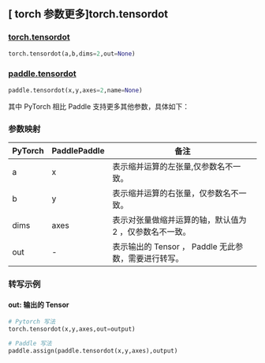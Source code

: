 ## [ torch 参数更多]torch.tensordot

### [torch.tensordot](https://pytorch.org/docs/1.13/generated/torch.tensordot.html?highlight=tensordot#torch.tensordot)

```python
torch.tensordot(a,b,dims=2,out=None)
```

### [paddle.tensordot](https://www.paddlepaddle.org.cn/documentation/docs/zh/api/paddle/tensordot_cn.html)

```python
paddle.tensordot(x,y,axes=2,name=None)
```

其中 PyTorch 相比 Paddle 支持更多其他参数，具体如下：

### 参数映射
| PyTorch | PaddlePaddle | 备注 |
| ------- | ------- | ------- |
| a | x | 表示缩并运算的左张量,仅参数名不一致。 |
| b | y | 表示缩并运算的右张量，仅参数名不一致。 |
| dims | axes | 表示对张量做缩并运算的轴，默认值为 2 ，仅参数名不一致。 |
| out | - | 表示输出的 Tensor ， Paddle 无此参数，需要进行转写。 |

### 转写示例

#### out: 输出的 Tensor

```python
# Pytorch 写法
torch.tensordot(x,y,axes,out=output)

# Paddle 写法
paddle.assign(paddle.tensordot(x,y,axes),output)
```
